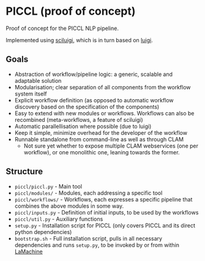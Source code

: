 PICCL (proof of concept)
================================

Proof of concept for the PICCL NLP pipeline.

Implemented using [sciluigi](https://github.com/pharmbio/sciluigi), which is in turn
based on [luigi](https://github.com/spotify/luigi).

Goals
---------

 * Abstraction of workflow/pipeline logic: a generic, scalable and adaptable solution
 * Modularisation; clear separation of all components from the workflow system itself
 * Explicit workflow definition (as opposed to automatic workflow discovery based on the specification of the components)
 * Easy to extend with new modules or workflows. Workflows can also be recombined (meta-workflows, a feature of sciluigi)
 * Automatic parallellisation where possible (due to luigi)
 * Keep it simple, minimize overhead for the developer of the workflow
 * Runnable standalone from command-line as well as through CLAM
    * Not sure yet whether to expose multiple CLAM webservices (one per workflow), or one monolithic one, leaning towards the former.

Structure
----------

 * ``piccl/piccl.py`` - Main tool
 * ``piccl/modules/`` - Modules, each addressing a specific tool
 * ``piccl/workflows/`` - Workflows, each expresses a specific pipeline that combines the above modules in some way.
 * ``piccl/inputs.py`` - Definition of initial inputs, to be used by the workflows
 * ``piccl/util.py`` - Auxiliary functions
 * ``setup.py`` - Installation script for PICCL (only covers PICCL and its direct python dependencies)
 * ``bootstrap.sh`` - Full installation script, pulls in all necessary dependencies and runs ``setup.py``, to be invoked by or from within [LaMachine](https://github.com/proycon/LaMachine)
